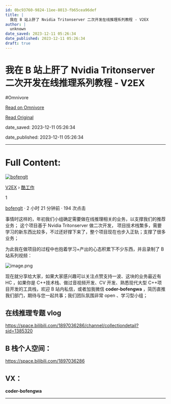 ```yaml
---
id: 0bc93760-9824-11ee-8013-fb65cea96def
title: |
  我在 B 站上肝了 Nvidia Tritonserver 二次开发在线推理系列教程 - V2EX
author: |
  unknown
date_saved: 2023-12-11 05:26:34
date_published: 2023-12-11 05:26:34
draft: true
---
```


# 我在 B 站上肝了 Nvidia Tritonserver 二次开发在线推理系列教程 - V2EX
#Omnivore

[Read on Omnivore](https://omnivore.app/me/b-nvidia-tritonserver-v-2-ex-18c58ef0229)

[Read Original](https://www.v2ex.com/t/999468)

date_saved: 2023-12-11 05:26:34

date_published: 2023-12-11 05:26:34

--- 

# Full Content: 

[![bofenglt](https://proxy-prod.omnivore-image-cache.app/0x0,syaDF3f0Im7M0ewBVU0n0O33GPr_c6IQd49Qis6TyFx8/https://cdn.v2ex.com/gravatar/fd541d393799e072a5d8e3d72524fd23?s=73&d=retro)](https://www.v2ex.com/member/bofenglt)

[V2EX](https://www.v2ex.com/)  › [酷工作](https://www.v2ex.com/go/jobs)

 1

[bofenglt](https://www.v2ex.com/member/bofenglt) · 2 小时 21 分钟前 · 194 次点击 

事情时这样的，年初我们小组确定需要做在线推理相关的业务，以支撑我们的推荐业务； 这个项目基于 Nvidia Tritonserver 做二次开发， 项目技术栈繁多，需要学习的新东西比较多，不过还好撑下来了，整个项目现在也步入正轨；支撑了很多业务；

为此我在做项目的过程中也抱着学习+产出的心态积累下不少东西，并且录制了 B 站系列视频：

![image.png](https://proxy-prod.omnivore-image-cache.app/0x0,s3L8gV9-DfRCCL_0tFA5YQNah3Bg4JbLet666jrsd7sI/https://upload-images.jianshu.io/upload_images/2836699-d6f44ddf60f95af4.png?imageMogr2/auto-orient/strip%7CimageView2/2/w/1240)

现在就分享给大家，如果大家感兴趣可以关注点赞支持一波、这块的业务最近有 HC ，如果你是 C++技术栈、做过音视频开发、CV 开发、熟悉现代大型 C++项目开发的工具栈，欢迎 B 站内私信，或者加我微信 **coder-bofengwa** ，简历直推我们部门，期待与您一起共事；我们团队氛围非常 open 、学习型小组；

## 在线推理专题 vlog

<https://space.bilibili.com/1897036286/channel/collectiondetail?sid=1385320>

## B 栈个人空间：

<https://space.bilibili.com/1897036286>

## VX：

**coder-bofengwa**

---

